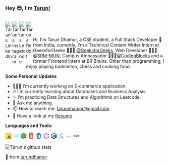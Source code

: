 ### Hey 😎, I'm [Tarun!](https://tarundhamor.me)
<br />
<a href="https://www.linkedin.com/in/tarundhamor/" target="_blank">
  <img align="left" alt="Tarun's LinkedIn" width="22px" src="https://cdn.jsdelivr.net/npm/simple-icons@v3/icons/linkedin.svg" />
</a>
<a href="https://www.instagram.com/tarundhamor/">
  <img align="left" alt="Tarun's Instagram" width="22px" src="https://cdn.jsdelivr.net/npm/simple-icons@v3/icons/instagram.svg" />
</a>
<a href="https://leetcode.com/tarundhamor/">
  <img align="left" alt="Tarun's Leetcode" width="22px" src="https://cdn.jsdelivr.net/npm/simple-icons@v3/icons/leetcode.svg" />
</a>
<a href="https://www.reddit.com/user/tarundh/">
  <img align="left" alt="Tarun's Reddit" width="22px" src="https://cdn.jsdelivr.net/npm/simple-icons@v3/icons/reddit.svg" />
</a>
<br />
<br />

Hi, I'm Tarun Dhamor, a CSE student, a Full Stack Developer 🚀 from India, currently, I'm a Technical Content Writer Intern at GeeksforGeeks 🙍🏽‍♂️ [@GeeksforGeeks](https://www.geeksforgeeks.org/), Web Developer 👨🏽‍💻 [@SRM-MUN](https://www.srmmun.in/), Campus Ambassador 👨🏽‍💼[@CodingBlocks](https://codingblocks.com/) and a former Frontend Intern at BR Brains. Other than programming, I enjoy playing badminton, chess and cooking food.

**Some Personal Updates**

- 👨🏽‍💻 I’m currently working on E-commerce application.
- 🔥 I’m currently learning about Databases and Business Analysis.
- ✨ I’m practicing Data Structures and Algorithms on Leetcode.
- 💬 Ask me anything.
- 📫 How to reach me: tarundhamor@gmail.com
- 📝 Have a look at my [Resume](https://drive.google.com/file/d/110qRhYmbGboiMaawdv-UJF2TuXfFeR17/view?usp=sharing)

**Languages and Tools:**

<code><img height="20" src="https://raw.githubusercontent.com/github/explore/80688e429a7d4ef2fca1e82350fe8e3517d3494d/topics/javascript/javascript.png"></code>
<code><img height="20" src="https://raw.githubusercontent.com/github/explore/80688e429a7d4ef2fca1e82350fe8e3517d3494d/topics/react/react.png"></code>
<code><img height="20" src="https://raw.githubusercontent.com/github/explore/80688e429a7d4ef2fca1e82350fe8e3517d3494d/topics/nodejs/nodejs.png"></code>
<code><img height="20" src="https://raw.githubusercontent.com/github/explore/5c058a388828bb5fde0bcafd4bc867b5bb3f26f3/topics/html/html.png"></code>
<code><img height="20" src="https://raw.githubusercontent.com/github/explore/5c058a388828bb5fde0bcafd4bc867b5bb3f26f3/topics/css/css.png"></code>
<code><img height="20" src="https://raw.githubusercontent.com/github/explore/5c058a388828bb5fde0bcafd4bc867b5bb3f26f3/topics/graphql/graphql.png"></code>
<code><img height="20" src="https://raw.githubusercontent.com/github/explore/80688e429a7d4ef2fca1e82350fe8e3517d3494d/topics/cpp/cpp.png"></code>
<code><img height="20" src="https://raw.githubusercontent.com/github/explore/80688e429a7d4ef2fca1e82350fe8e3517d3494d/topics/c/c.png"></code>
<code><img height="20" src="https://raw.githubusercontent.com/github/explore/80688e429a7d4ef2fca1e82350fe8e3517d3494d/topics/mysql/mysql.png"></code>
<code><img height="20" src="https://raw.githubusercontent.com/github/explore/80688e429a7d4ef2fca1e82350fe8e3517d3494d/topics/git/git.png"></code>

![Tarun's github stats](https://github-readme-stats.vercel.app/api?username=tarundhamor&show_icons=true&hide_border=true)

💖 from [tarundhamor](https://github.com/tarundhamor)
